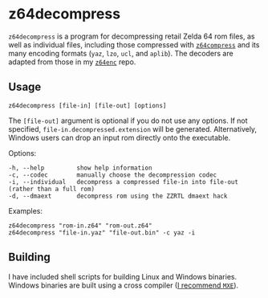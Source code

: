 # z64decompress

`z64decompress` is a program for decompressing retail Zelda 64 rom files, as well as individual files, including those compressed with [`z64compress`](https://github.com/z64me/z64compress) and its many encoding formats (`yaz`, `lzo`, `ucl`, and `aplib`). The decoders are adapted from those in my [`z64enc`](https://github.com/z64me/z64enc) repo.

## Usage
`z64decompress [file-in] [file-out] [options]`

The `[file-out]` argument is optional if you do not use any options.
If not specified, `file-in.decompressed.extension` will be generated.
Alternatively, Windows users can drop an input rom directly
onto the executable.

Options:
```
-h, --help         show help information
-c, --codec        manually choose the decompression codec
-i, --individual   decompress a compressed file-in into file-out (rather than a full rom)
-d, --dmaext       decompress rom using the ZZRTL dmaext hack
```

Examples:
```
z64decompress "rom-in.z64" "rom-out.z64"
z64decompress "file-in.yaz" "file-out.bin" -c yaz -i
```



## Building
I have included shell scripts for building Linux and Windows binaries. Windows binaries are built using a cross compiler ([I recommend `MXE`](https://mxe.cc/)).

